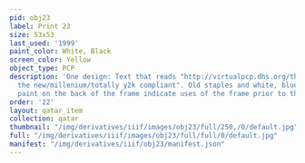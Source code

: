 ```yaml
---
pid: obj23
label: Print 23
size: 53x53
last_used: '1999'
paint_color: White, Black
screen_color: Yellow
object_type: PCP
description: 'One design: Text that reads "http://virtualpcp.dhs.org/the official/graduation/pcp/of
  the new/millenium/totally y2k compliant". Old staples and white, blue, and black
  paint on the back of the frame indicate uses of the frame prior to the current screen.'
order: '22'
layout: qatar_item
collection: qatar
thumbnail: "/img/derivatives/iiif/images/obj23/full/250,/0/default.jpg"
full: "/img/derivatives/iiif/images/obj23/full/full/0/default.jpg"
manifest: "/img/derivatives/iiif/obj23/manifest.json"
---
```

